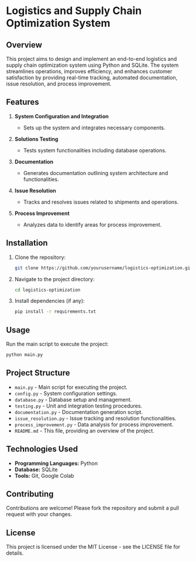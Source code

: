 
# Logistics and Supply Chain Optimization System

## Overview

This project aims to design and implement an end-to-end logistics and supply chain optimization system using Python and SQLite. The system streamlines operations, improves efficiency, and enhances customer satisfaction by providing real-time tracking, automated documentation, issue resolution, and process improvement.

## Features

1. **System Configuration and Integration**
   - Sets up the system and integrates necessary components.

2. **Solutions Testing**
   - Tests system functionalities including database operations.

3. **Documentation**
   - Generates documentation outlining system architecture and functionalities.

4. **Issue Resolution**
   - Tracks and resolves issues related to shipments and operations.

5. **Process Improvement**
   - Analyzes data to identify areas for process improvement.

## Installation

1. Clone the repository:
   ```sh
   git clone https://github.com/yourusername/logistics-optimization.git
   ```
2. Navigate to the project directory:
   ```sh
   cd logistics-optimization
   ```
3. Install dependencies (if any):
   ```sh
   pip install -r requirements.txt
   ```

## Usage

Run the main script to execute the project:
```sh
python main.py
```

## Project Structure

- `main.py` - Main script for executing the project.
- `config.py` - System configuration settings.
- `database.py` - Database setup and management.
- `testing.py` - Unit and integration testing procedures.
- `documentation.py` - Documentation generation script.
- `issue_resolution.py` - Issue tracking and resolution functionalities.
- `process_improvement.py` - Data analysis for process improvement.
- `README.md` - This file, providing an overview of the project.

## Technologies Used

- **Programming Languages:** Python
- **Database:** SQLite
- **Tools:** Git, Google Colab

## Contributing

Contributions are welcome! Please fork the repository and submit a pull request with your changes.

## License

This project is licensed under the MIT License - see the LICENSE file for details.
